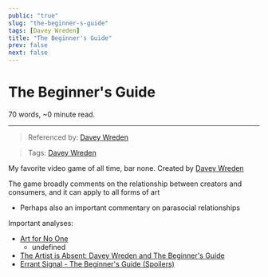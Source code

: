 ```yaml
---
public: "true"
slug: "the-beginner-s-guide"
tags: [Davey Wreden]
title: "The Beginner's Guide"
prev: false
next: false
---
```

<script setup>
import { data } from '../../git.data.ts';
import { useData } from 'vitepress';
const pageData = useData();
</script>
<h1 class="p-name">The Beginner's Guide</h1>
<p>70 words, ~0 minute read. <span v-html="data[`site/${pageData.page.value.relativePath}`]" /></p>
<hr/>

> Referenced by: [Davey Wreden](/garden/davey-wreden/index.md)

> Tags: [Davey Wreden](/garden/davey-wreden/index.md)

My favorite video game of all time, bar none. Created by [Davey Wreden](/garden/davey-wreden/index.md)

The game broadly comments on the relationship between creators and consumers, and it can apply to all forms of art
- Perhaps also an important commentary on parasocial relationships

Important analyses:
- [Art for No One](https://nebula.tv/videos/jacob-geller-art-for-no-one)
	- undefined
- [The Artist is Absent: Davey Wreden and The Beginner's Guide](https://www.youtube.com/watch?v=4N6y6LEwsKc)
- [Errant Signal - The Beginner's Guide (Spoilers)](https://www.youtube.com/watch?v=vAbh28j11RQ)
